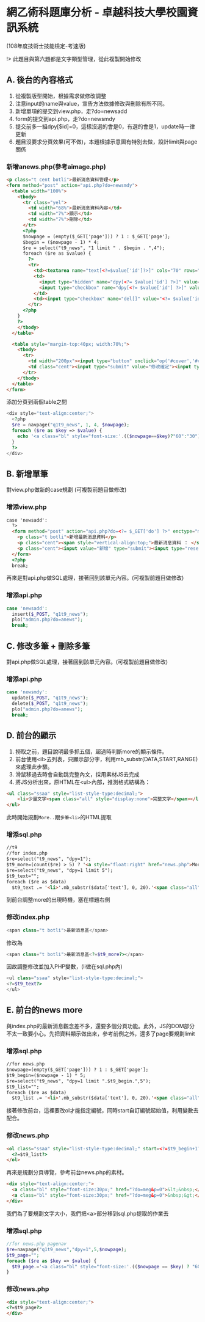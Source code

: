 # 網乙術科題庫分析 - 卓越科技大學校園資訊系統
(108年度技術士技能檢定-考速版)

!> 此題目與第六題都是文字類型管理，從此複製開始修改

## A. 後台的內容格式

1. 從複製版型開始，根據需求做修改調整
2. 注意input的name與value，宣告方法依據修改與刪除有所不同。
3. 新增單項的提交到view.php，走?do=newsadd
4. form的提交到api.php，走?do=newsmdy
5. 提交前多一組dpy\[$id\]=0，這樣沒選的會是0，有選的會是1，update時一律更新
6. 題目沒要求分頁效果(可不做)，本題根據示意圖有特別去做，設計limit與page關係

### 新增anews.php\(參考aimage.php\)
```html
<p class="t cent botli">最新消息資料管理</p>
<form method="post" action="api.php?do=newsmdy">
  <table width="100%">
    <tbody>
      <tr class="yel">
        <td width="68%">最新消息資料內容</td>
        <td width="7%">顯示</td>
        <td width="7%">刪除</td>
      </tr>
      <?php
      $nowpage = (empty($_GET['page'])) ? 1 : $_GET['page'];
      $begin = ($nowpage - 1) * 4;
      $re = select("t9_news", "1 limit " . $begin . ",4");
      foreach ($re as $value) {
        ?>
        <tr>
          <td><textarea name="text[<?=$value['id']?>]" cols="70" rows="3"><?=$value['text']?></textarea></td>
          <td>
            <input type="hidden" name="dpy[<?= $value['id'] ?>]" value="0">
            <input type="checkbox" name="dpy[<?= $value['id'] ?>]" value="1" <?= ($value['dpy']) ? "checked" : "" ?>>
          </td>
          <td><input type="checkbox" name="del[]" value="<?= $value['id'] ?>"></td>
        </tr>
      <?php
    }
    ?>
    </tbody>
  </table>

  <table style="margin-top:40px; width:70%;">
    <tbody>
      <tr>
        <td width="200px"><input type="button" onclick="op('#cover','#cvr','view.php?do=newsadd')" value="新增最新消息圖片"></td>
        <td class="cent"><input type="submit" value="修改確定"><input type="reset" value="重置"></td>
      </tr>
    </tbody>
  </table>
</form>
```

添加分頁到兩個table之間

```php
<div style="text-align:center;">
  <?php
  $re = navpage("q1t9_news", 1, 4, $nowpage);
  foreach ($re as $key => $value) {
    echo '<a class="bl" style="font-size:'.(($nowpage==$key)?"60":"30").'px;" href="?do=anews&page=' . $value . '">' . $key . '</a>';
  }
  ?>
</div>
```
## B. 新增單筆
對view.php做新的case規劃 \(可複製前題目做修改\)

### 增添view.php
```html
case 'newsadd':
  ?>
  <form method="post" action="api.php?do=<?= $_GET['do'] ?>" enctype="multipart/form-data">
    <p class="t botli">新增最新消息資料</p>
    <p class="cent"><span style="vertical-align:top;">最新消息資料 ： </span><textarea name="text"></textarea></p>
    <p class="cent"><input value="新增" type="submit"><input type="reset" value="重置"></p>
  </form>
  <?php
  break;
```

再來是對api.php做SQL處理，接著回到該單元內容。\(可複製前題目做修改\)

### 增添api.php
```php
case 'newsadd':
  insert($_POST, "q1t9_news");
  plo("admin.php?do=anews");
  break;
```

## C. 修改多筆 + 刪除多筆
對api.php做SQL處理，接著回到該單元內容。\(可複製前題目做修改\)

### 增添api.php
```php
case 'newsmdy':
  update($_POST, "q1t9_news");
  delete($_POST, "q1t9_news");
  plo("admin.php?do=anews");
  break;
```

## D. 前台的顯示
1. 撈取之前，題目說明最多抓五個，超過時判斷more的顯示條件。
2. 前台使用&lt;il&gt;去列表，只顯示部分字，利用mb\_substr\(DATA,START,RANGE\)來處理此步驟。
3. 滑鼠移過去時會自動跳完整內文，採用素材JS去完成
4. 將JS分析出來，原HTML在&lt;ul&gt;內部，推測格式結構為：

```html
<ul class="ssaa" style="list-style-type:decimal;">
    <li>少量文字<span class="all" style="display:none">完整文字</span></li>
</ul>
```

此時開始規劃`More..`跟`多筆<li>`的HTML提取

### 增添sql.php
```html
//t9
//for index.php
$re=select("t9_news", "dpy=1");
$t9_more=(count($re) > 5) ? '<a style="float:right" href="news.php">More..</a>' : '';
$re=select("t9_news", "dpy=1 limit 5");
$t9_text="";
foreach ($re as $data)
  $t9_text .= '<li>'.mb_substr($data['text'], 0, 20).'<span class="all" style="display:none">'.$data['text'].'</span></li>';
```

到前台調整more的出現時機，塞在標題右側

### 修改index.php
```php
<span class="t botli">最新消息區</span>
```

修改為

```php
<span class="t botli">最新消息區<?=$t9_more?></span>
```

因故調整修改並加入PHP變數，\(li做在sql.php內\)

```php
<ul class="ssaa" style="list-style-type:decimal;">
<?=$t9_text?>
</ul>
```
## E. 前台的news more
與index.php的最新消息觀念差不多，還要多個分頁功能。此外，JS的DOM部分不太一致要小心。先把資料顯示做出來，參考前例之外，還多了page要規劃limit

### 增添sql.php
```html
//for news.php
$nowpage=(empty($_GET['page'])) ? 1 : $_GET['page'];
$t9_begin=($nowpage - 1) * 5;
$re=select("t9_news", "dpy=1 limit ".$t9_begin.",5");
$t9_list="";
foreach ($re as $data)
  $t9_list .= '<li>'.mb_substr($data['text'], 0, 20).'<span class="all" style="display:none">'.$data['text'].'</span></li>';
```

接著修改前台，這裡要改ol才能指定編號，同時start自訂編號起始值，利用變數去配合。
### 修改news.php
```html
<ol class="ssaa" style="list-style-type:decimal;" start=<?=$t9_begin+1?>>
  <?=$t9_list?>
</ol>
```

再來是規劃分頁導覽，參考前台news.php的素材。

```html
<div style="text-align:center;">
  <a class="bl" style="font-size:30px;" href="?do=meg&p=0">&lt;&nbsp;</a>
  <a class="bl" style="font-size:30px;" href="?do=meg&p=0">&nbsp;&gt;</a>
</div>
```

我們為了要規劃文字大小，我們把\<a>部分移到sql.php提取的作業去

### 增添sql.php
```php
//for news.php pagenav
$re=navpage("q1t9_news","dpy=1",5,$nowpage);
$t9_page="";
foreach ($re as $key => $value) {
  $t9_page.='<a class="bl" style="font-size:'.(($nowpage == $key) ? "60" : "30").'px;" href="?page='.$value.'">'.$key.'</a>';
}
```

### 修改news.php
```html
<div style="text-align:center;">
<?=$t9_page?>
</div>
```